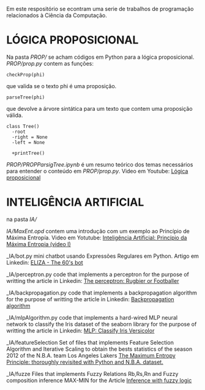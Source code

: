 Em este respositório se econtram uma serie de trabalhos de programação relacionados à Ciência da Computação.

# LÓGICA PROPOSICIONAL

Na pasta _PROP/_ se acham códigos em Python para a lógica proposicional.
_PROP/prop.py_ contem as funções:

```
checkProp(phi) 
```

que valida se o texto phi é uma proposição.

```
parseTree(phi)
```

que devolve a árvore sintática para um texto que contem uma proposição válida.

```
class Tree()
  -root
  -right = None
  -left = None

  +printTree()
```

_PROP/PROPParsigTree.ipynb_ é um resumo teórico dos temas necessários para entender o conteúdo em _PROP/prop.py_. 
Video em Youtube: [Lógica proposicional](https://youtu.be/QBJGwOSpqMU) 

# INTELIGÊNCIA ARTIFICIAL

na pasta _IA/_

_IA/MaxEnt.opd_ contem uma introdução com um exemplo ao Princípio de Máxima Entropía.
Video em Yotutube: [Inteligência Artificial: Princípio da Máxima Entropia (video I)](https://youtu.be/YECj2D7DQig)

_IA/bot.py mini chatbot usando Expressões Regulares em Python.
Artigo em Linkedin: [ELIZA - The 60'​s bot](https://www.linkedin.com/pulse/eliza-60s-bot-sebasti%25C3%25A1n-daloia-servetti)

_IA/perceptron.py code that implements a perceptron for the purpose of writting the article in Linkedin: [The perceptron: Rugbier or Footballer](https://www.linkedin.com/posts/sebasti%C3%A1n-daloia-servetti-a864901b6_more-of-ai-after-the-entropy-principle-activity-6782114746222166016-rGcM)

_IA/backpropagation.py code that implements a backpropagation algorithm for the purpose of writting the article in Linkedin: [ Backpropagation algorithm ](https://www.linkedin.com/pulse/backpropagation-algorithm-sebasti%C3%A1n-daloia-servetti)

_IA/mlpAlgorithm.py code that implements a hard-wired MLP neural network to classify the Iris dataset of the seaborn library for the purpose of writting the article in Linkedin: [ MLP: Classify Iris Versicolor  ](https://www.linkedin.com/pulse/mlp-classify-iris-versicolor-sebasti%C3%A1n-daloia-servetti/?published=t)

_IA/featureSelection Set of files that implements Feature Selection Algorithm and Iterative Scaling to obtain the bests statistics of the season 2012 of the N.B.A. team Los Angeles Lakers [The Maximum Entropy Principle: thoroughly revisited with Python and N.B.A. dataset. ](https://www.linkedin.com/pulse/maximum-entropy-principle-thoroughly-revisited-python-sebasti%25C3%25A1n)

_IA/fuzze Files that implements Fuzzy Relations Rb,Rs,Rn and Fuzzy composition inference MAX-MIN for the Article [Inference with fuzzy logic](https://www.linkedin.com/pulse/inference-fuzzy-logic-sebasti%C3%A1n-daloia-servetti)

